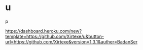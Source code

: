 # u
p


https://dashboard.heroku.com/new?template=https://github.com/Xirtexe/u&button-url=https://github.com/Xirtexe&version=1.3.1&auther=BadanSer
